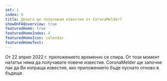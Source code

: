```yaml
---
set: 1
index: 5
title: Докога ще получавам известия от CoronaMelder?
showOnFAQoverview: true
featuredHome: true
featuredHomeIndex: 4
featuredHomeIcon: calendar
featuredHomeText: 
---
```

От 22 април 2022 г. приложението временно се спира. От този момент нататък няма да получавате повече известия. CoronaMelder ще започне пак да Ви изпраща известия, ако приложението бъде пуснато отново в бъдеще.
